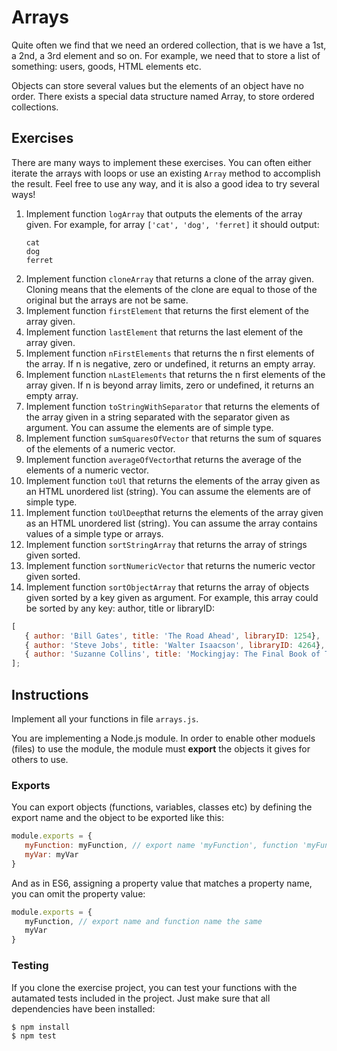 # Arrays
Quite often we find that we need an ordered collection, that is we have a 1st, a 2nd, a 3rd element and so on. For example, we need that to store a list of something: users, goods, HTML elements etc.

Objects can store several values but the elements of an object have no order. There exists a special data structure named Array, to store ordered collections.

## Exercises

There are many ways to implement these exercises. You can often either iterate the arrays with loops or use an existing `Array` method to accomplish the result. Feel free to use any way, and it is also a good idea to try several ways!

1. Implement function `logArray` that outputs the elements of the array given. For example, for array `['cat', 'dog', 'ferret]` it should output:
   ```console
   cat
   dog
   ferret
   ```
2. Implement function `cloneArray` that returns a clone of the array given. Cloning means that the elements of the clone are equal to those of the original but the arrays are not be same.
3. Implement function `firstElement` that returns the first element of the array given.
4. Implement function `lastElement` that returns the last element of the array given.
5. Implement function `nFirstElements` that returns the n first elements of the array. If n is negative, zero or undefined, it returns an empty array.
6. Implement function `nLastElements` that returns the n first elements of the array given. If n is beyond array limits, zero or undefined, it returns an empty array.
7. Implement function `toStringWithSeparator` that returns the elements of the array given in a string separated with the separator given as argument. You can assume the elements are of simple type.
8. Implement function `sumSquaresOfVector` that returns the sum of squares of the elements of a numeric vector. 
9.  Implement function `averageOfVector`that returns the average of the elements of a numeric vector. 
10. Implement function `toUl` that returns the elements of the array given as an HTML unordered list (string). You can assume the elements are of simple type.
11. Implement function `toUlDeep`that returns the elements of the array given as an HTML unordered list (string). You can assume the array contains values of a simple type or arrays.
12. Implement function `sortStringArray` that returns the array of strings given sorted.
13. Implement function `sortNumericVector` that returns the numeric vector given sorted.
14. Implement function `sortObjectArray` that returns the array of objects given sorted by a key given as argument. For example, this array could be sorted by any key: author, title or libraryID:
```javascript
[ 
   { author: 'Bill Gates', title: 'The Road Ahead', libraryID: 1254},
   { author: 'Steve Jobs', title: 'Walter Isaacson', libraryID: 4264},
   { author: 'Suzanne Collins', title: 'Mockingjay: The Final Book of The Hunger Games', libraryID: 3245}
];
```
## Instructions

Implement all your functions in file `arrays.js`.

You are implementing a Node.js module. In order to enable other moduels (files) to use the module, the module must **export** the objects it gives for others to use.

### Exports
You can export objects (functions, variables, classes etc) by defining the export name and the object to be exported like this:
```javascript
module.exports = {
   myFunction: myFunction, // export name 'myFunction', function 'myFunction' defined somewhere in module
   myVar: myVar
}
```

And as in ES6, assigning a property value that matches a property name, you can omit the property value:
```javascript
module.exports = {
   myFunction, // export name and function name the same
   myVar
}
```

### Testing
If you clone the exercise project, you can test your functions with the autamated tests included in the project. Just make sure that all dependencies have been installed:
```console
$ npm install
$ npm test
```
